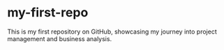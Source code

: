 # my-first-repo
This is my first repository on GitHub, showcasing my journey into project management and business analysis.

